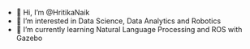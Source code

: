 - 👋 Hi, I’m @HritikaNaik
- 👀 I’m interested in Data Science, Data Analytics and Robotics
- 🌱 I’m currently learning Natural Language Processing and ROS with Gazebo

<!---
HritikaNaik/HritikaNaik is a ✨ special ✨ repository because its `README.md` (this file) appears on your GitHub profile.
You can click the Preview link to take a look at your changes.
--->
